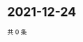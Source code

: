 # 2021-12-24

共 0 条

<!-- BEGIN WEIBO -->
<!-- 最后更新时间 Fri Dec 24 2021 13:12:14 GMT+0800 (China Standard Time) -->

<!-- END WEIBO -->

